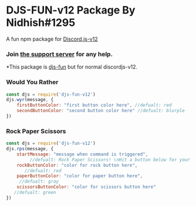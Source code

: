 # DJS-FUN-v12 Package By Nidhish#1295

A fun npm package for [Discord.js-v12](https://discord.js.org)

### Join [the support server](https://discord.gg/FF7brJcrEk) for any help.

*This package is [djs-fun](https://npmjs.org/djs-fun) but for normal discordjs-v12.

### Would You Rather

```js
const djs = require('djs-fun-v12')
djs.wyr(message, {
    firstButtonColor: "first button color here", //defualt: red
    secondButtonColor: "second button color here" //defualt: blurple
})
```

### Rock Paper Scissors 

```js
const djs = require('djs-fun-v12') 
djs.rps(message, {
    startMessage: "message when command is triggered",
         //defualt: Rock Paper Scissors! \nHit a button below for your choice.
    rockButtonColor: "color for rock button here",
       //defualt: red
    paperButtonColor: "color for paper button here",
     //defualt: gray
    scissorsButtonColor: "color for scissors button here"
   //defualt: green
})
```